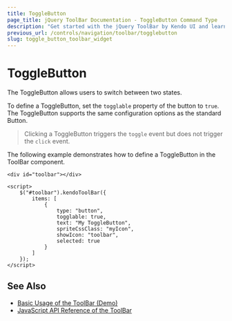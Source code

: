 ```yaml
---
title: ToggleButton
page_title: jQuery ToolBar Documentation - ToggleButton Command Type
description: "Get started with the jQuery ToolBar by Kendo UI and learn how to configure and use the ToggleButton command type."
previous_url: /controls/navigation/toolbar/togglebutton
slug: toggle_button_toolbar_widget
---
```


# ToggleButton

The ToggleButton allows users to switch between two states.

To define a ToggleButton, set the `togglable` property of the button to `true`. The ToggleButton supports the same configuration options as the standard Button.

> Clicking a ToggleButton triggers the `toggle` event but does not trigger the `click` event.

The following example demonstrates how to define a ToggleButton in the ToolBar component.

    <div id="toolbar"></div>

    <script>
        $("#toolbar").kendoToolBar({
            items: [
                {
                    type: "button",
                    togglable: true,
                    text: "My ToggleButton",
                    spriteCssClass: "myIcon",
                    showIcon: "toolbar",
                    selected: true
                }
            ]
        });
    </script>

## See Also

* [Basic Usage of the ToolBar (Demo)](https://demos.telerik.com/kendo-ui/toolbar/index)
* [JavaScript API Reference of the ToolBar](/api/javascript/ui/toolbar)
